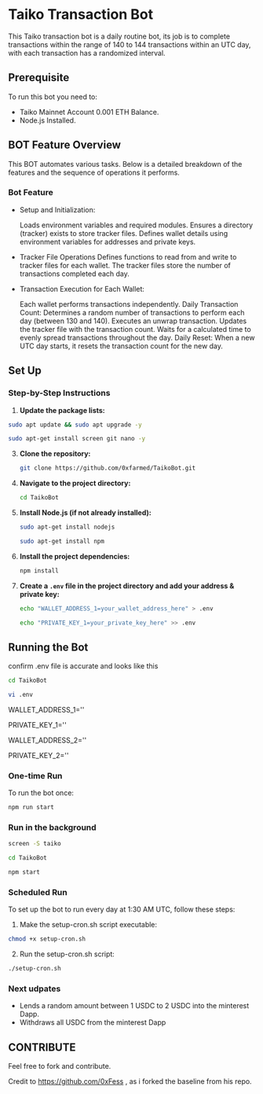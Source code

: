 # Taiko Transaction Bot

This Taiko transaction bot is a daily routine bot, its job is to complete transactions within the range of 140 to 144 transactions within an UTC day, with each transaction has a randomized interval.

## Prerequisite

To run this bot you need to:

- Taiko Mainnet Account 0.001 ETH Balance.
- Node.js Installed.

## BOT Feature Overview

This BOT automates various tasks. Below is a detailed breakdown of the features and the sequence of operations it performs.

### Bot Feature


- Setup and Initialization:

    Loads environment variables and required modules.
    Ensures a directory (tracker) exists to store tracker files.
    Defines wallet details using environment variables for addresses and private keys.

- Tracker File Operations
  Defines functions to read from and write to tracker files for each wallet. The tracker files store the number of transactions completed each day.
  
- Transaction Execution for Each Wallet:
    
    Each wallet performs transactions independently.
    Daily Transaction Count: Determines a random number of transactions to perform each day (between 130 and 140).
    Executes an unwrap transaction.
    Updates the tracker file with the transaction count.
    Waits for a calculated time to evenly spread transactions throughout the day.
    Daily Reset: When a new UTC day starts, it resets the transaction count for the new day.


## Set Up

### Step-by-Step Instructions

1. **Update the package lists:**

```sh
sudo apt update && sudo apt upgrade -y
```
```sh
sudo apt-get install screen git nano -y
```

3. **Clone the repository:**

    ```sh
    git clone https://github.com/0xfarmed/TaikoBot.git
    ```

4. **Navigate to the project directory:**

    ```sh
    cd TaikoBot
    ```

5. **Install Node.js (if not already installed):**

    ```sh
    sudo apt-get install nodejs
    ```
    ```sh    
    sudo apt-get install npm
    ```

6. **Install the project dependencies:**

    ```sh
    npm install
    ```

7. **Create a `.env` file in the project directory and add your address & private key:**

    ```sh
    echo "WALLET_ADDRESS_1=your_wallet_address_here" > .env
    ```
    ```sh
    echo "PRIVATE_KEY_1=your_private_key_here" >> .env
    ```

## Running the Bot

confirm .env file is accurate and looks like this

```sh
cd TaikoBot
```
```sh
vi .env
```

  
WALLET_ADDRESS_1=''

PRIVATE_KEY_1=''

WALLET_ADDRESS_2=''	

PRIVATE_KEY_2=''


### One-time Run

To run the bot once:

```sh
npm run start
```
### Run in the background

```sh
screen -S taiko
```
```sh
cd TaikoBot
```
```sh
npm start
```
### Scheduled Run

To set up the bot to run every day at 1:30 AM UTC, follow these steps:

1.	Make the setup-cron.sh script executable:
 ```sh
chmod +x setup-cron.sh
```
2.	Run the setup-cron.sh script:
```sh
./setup-cron.sh
```
### Next udpates

- Lends a random amount between 1 USDC to 2 USDC into the minterest Dapp.
- Withdraws all USDC from the minterest Dapp

## CONTRIBUTE

Feel free to fork and contribute.

Credit to https://github.com/0xFess , as i forked the baseline from his repo.
